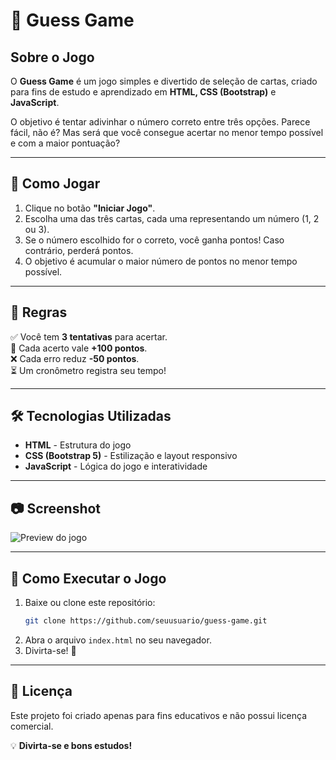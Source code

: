 # 🎲 Guess Game

## Sobre o Jogo

O **Guess Game** é um jogo simples e divertido de seleção de cartas, criado para fins de estudo e aprendizado em **HTML, CSS (Bootstrap)** e **JavaScript**.

O objetivo é tentar adivinhar o número correto entre três opções. Parece fácil, não é? Mas será que você consegue acertar no menor tempo possível e com a maior pontuação?

---

## 🚀 Como Jogar
1. Clique no botão **"Iniciar Jogo"**.
2. Escolha uma das três cartas, cada uma representando um número (1, 2 ou 3).
3. Se o número escolhido for o correto, você ganha pontos! Caso contrário, perderá pontos.
4. O objetivo é acumular o maior número de pontos no menor tempo possível.

---

## 📌 Regras
✅ Você tem **3 tentativas** para acertar.  
🎯 Cada acerto vale **+100 pontos**.  
❌ Cada erro reduz **-50 pontos**.  
⏳ Um cronômetro registra seu tempo!

---

## 🛠 Tecnologias Utilizadas
- **HTML** - Estrutura do jogo
- **CSS (Bootstrap 5)** - Estilização e layout responsivo
- **JavaScript** - Lógica do jogo e interatividade

---

## 📷 Screenshot
![Preview do jogo](https://images.emojiterra.com/google/android-11/512px/1f3b4.png)

---

## 📂 Como Executar o Jogo
1. Baixe ou clone este repositório:
   ```sh
   git clone https://github.com/seuusuario/guess-game.git
   ```
2. Abra o arquivo `index.html` no seu navegador.
3. Divirta-se! 🎉

---

## 📜 Licença
Este projeto foi criado apenas para fins educativos e não possui licença comercial.

💡 **Divirta-se e bons estudos!**

